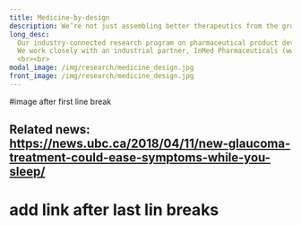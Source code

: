 ```yaml
---
title: Medicine-by-design
description: We’re not just assembling better therapeutics from the ground up, but our approach is also faster and cheaper    
long_desc:
  Our industry-connected research program on pharmaceutical product development is advancing a concept that we dub ‘medicine-by-design’, a fast and low-cost methodology to advance a drug molecule from concept to formulated product. The de novo design of a pharmaceutical product for a particular disease commences with computational analyses of protein-protein and gene-gene interactions associated with that disease in order to identify a promising target and a natural product that can bind to it. The molecule is subsequently synthesized in a microbial chassis through the application of metabolic and enzyme engineering. It is then suitably formulated to ensure controlled release at the intended site of action, and we have established a pipeline that facilitates rapid identification, synthesis and testing of formulations. <br><br>
  We work closely with an industrial partner, InMed Pharmaceuticals (www.inmedpharma.com). We have already demonstrated the feasibility of our approach through our work on the development of a ‘smart’ contact lens for treating glaucoma and a printable bandage for healing damaged skin in patients suffering from Epidermolysis Bullosa Simplex (EBS). Both projects have led to patent filings and have been advanced to pre-clinical testing.
  <br><br>
modal_image: /img/research/medicine_design.jpg
front_image: /img/research/medicine_design.jpg
---
```

#image after first line break
## Related news: https://news.ubc.ca/2018/04/11/new-glaucoma-treatment-could-ease-symptoms-while-you-sleep/
# add  link after last lin breaks 
